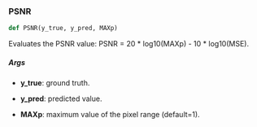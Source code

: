 ### PSNR
```python
def PSNR(y_true, y_pred, MAXp)
```
Evaluates the PSNR value: PSNR = 20 * log10(MAXp) - 10 * log10(MSE).


##### Args
* **y_true**: ground truth.

* **y_pred**: predicted value.

* **MAXp**: maximum value of the pixel range (default=1).


